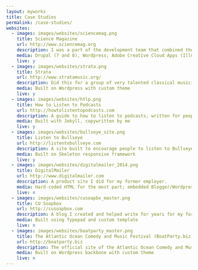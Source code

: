 ```yaml
---
layout: myworks
title: Case Studies
permalink: /case-studies/
websites:
  - images: images/websites/sciencemag.png
    title: Science Magazine
    url: http://www.sciencemag.org
    description: I was a part of the development team that combined the leading scientific journal news site in the nation with career features and curated topics from scientific editors. Two years of work culminated in a site that is steadily gaining new readers across a variety of countries, through a number of channels and on a wide array of devices.
    media: Drupal (7 and 8), Wordpress, Adobe Creative Cloud Apps (Illustrator, Photoshop, etc.), Adobe DTM, Node.js, Gulp, Jekyll, PatternLab, UXPin, OmniGraffle, Invision
    live: y
  - images: images/websites/strata.png
    title: Strata
    url: http://www.stratamusic.org/
    description: Did this for a group of very talented classical musicians.
    media: Built on Wordpress with custom theme
    live: y
  - images: images/websites/htlp.png
    title: How to Listen to Podcasts
    url: http://howtolistentopodcasts.com
    description: A guide to how to listen to podcasts, written for people that aren't nerds.
    media: Built with Jekyll, copywritten by me
    live: y
  - images: images/websites/bullseye_site.png
    title: Listen to Bullseye
    url: http://listentobullseye.com
    description: A site built to encourage people to listen to Bullseye on NPR
    media: Built on Skeleton responsive framework
    live: y
  - images: images/websites/digitalmailer_2014.png
    title: DigitalMailer
    url: http://www.digitalmailer.com
    description: A product site I did for my former employer.
    media: Hard-coded HTML for the most part; embedded Blogger/Wordpress blogs at various times; jQuery and javascript, PHP, MySQL
    live: n
  - images: images/websites/cusoapbx_master.png
    title: CU Soapbox
    url: http://cusoapbox.com
    description: A blog I created and helped write for years for my former employer.
    media: Built using Typepad and custom template
    live: n
  - images: images/websites/boatparty_master.png
    title: The Atlantic Ocean Comedy and Music Festival (BoatParty.biz)
    url: http://boatparty.biz
    description: The official site of the Atlantic Ocean Comedy and Music Festival, a wonderful cruise where musicians and comedians did boat friendships with everyone they met.
    media: Built on Wordpress backbone with custom theme
    live: n
---
```

